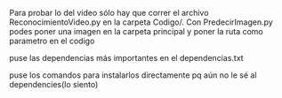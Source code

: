 Para probar lo del video sólo hay que correr el archivo ReconocimientoVideo.py en la carpeta Codigo/.
Con PredecirImagen.py podes poner una imagen en la carpeta principal y poner la ruta como parametro
en el codigo


puse las dependencias más importantes
en el dependencias.txt

puse los comandos para instalarlos directamente 
pq aún no le sé al dependencies(lo siento)

